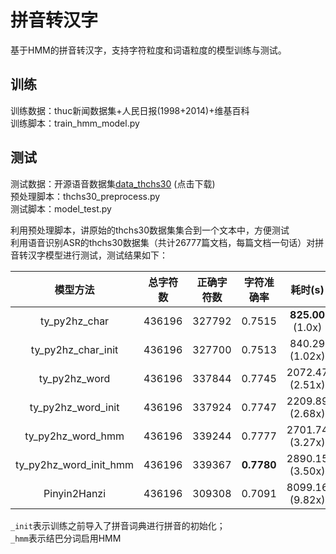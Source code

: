 # 拼音转汉字
基于HMM的拼音转汉字，支持字符粒度和词语粒度的模型训练与测试。
## 训练
训练数据：thuc新闻数据集+人民日报(1998+2014)+维基百科  
训练脚本：train_hmm_model.py


## 测试
测试数据：开源语音数据集[data_thchs30](https://openslr.magicdatatech.com/resources/18/data_thchs30.tgz) (点击下载)  
预处理脚本：thchs30_preprocess.py  
测试脚本：model_test.py  

利用预处理脚本，讲原始的thchs30数据集集合到一个文本中，方便测试  
利用语音识别ASR的thchs30数据集（共计26777篇文档，每篇文档一句话）对拼音转汉字模型进行测试，测试结果如下：  

|模型方法|总字符数|正确字符数|字符准确率|耗时(s)|
|:---:|:---:|:---:|:---:|:---:|
|ty_py2hz_char| 436196|	327792| 0.7515| **825.00** (1.0x)|
|ty_py2hz_char_init|436196|327700| 0.7513 |840.29 (1.02x)|
|ty_py2hz_word | 436196| 337844| 0.7745| 2072.47 (2.51x)|
|ty_py2hz_word_init | 436196| 337924 | 0.7747| 2209.89 (2.68x)|
|ty_py2hz_word_hmm|	436196|	339244| 0.7777|	2701.74 (3.27x)|
|ty_py2hz_word_init_hmm | 436196| 339367 | **0.7780**| 2890.15 (3.50x)|
|Pinyin2Hanzi| 436196|	309308| 0.7091| 8099.16 (9.82x)|

`_init`表示训练之前导入了拼音词典进行拼音的初始化；  
`_hmm`表示结巴分词启用HMM  



